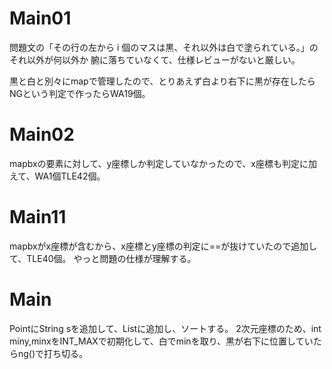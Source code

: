 # Main01
問題文の「その行の左から i 個のマスは黒、それ以外は白で塗られている。」のそれ以外が何以外か
腑に落ちていなくて、仕様レビューがないと厳しい。

黒と白と別々にmapで管理したので、とりあえず白より右下に黒が存在したらNGという判定で作ったらWA19個。

# Main02
mapbxの要素に対して、y座標しか判定していなかったので、x座標も判定に加えて、WA1個TLE42個。

# Main11
mapbxがx座標が含むから、x座標とy座標の判定に==が抜けていたので追加して、TLE40個。
やっと問題の仕様が理解する。

# Main
PointにString sを追加して、List<Point>に追加し、ソートする。
2次元座標のため、int miny,minxをINT_MAXで初期化して、白でminを取り、黒が右下に位置していたらng()で打ち切る。
